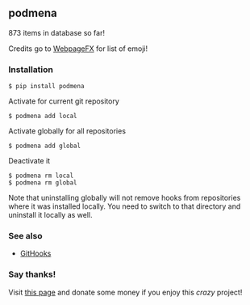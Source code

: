 ## podmena



873 items in database so far!

Credits go to [WebpageFX](https://www.webpagefx.com/tools/emoji-cheat-sheet/) 
for list of emoji!


### Installation
```
$ pip install podmena
```
Activate for current git repository
```
$ podmena add local
```
Activate globally for all repositories
```
$ podmena add global
```
Deactivate it
```
$ podmena rm local
$ podmena rm global
```
Note that uninstalling globally will not remove hooks from repositories where
it was installed locally. You need to switch to that directory and uninstall it
locally as well.

### See also

* [GitHooks](https://githooks.com/)

### Say thanks!

Visit [this page](https://gimmebackmyson.herokuapp.com/) 
and donate some money if you enjoy this _crazy_ project!
